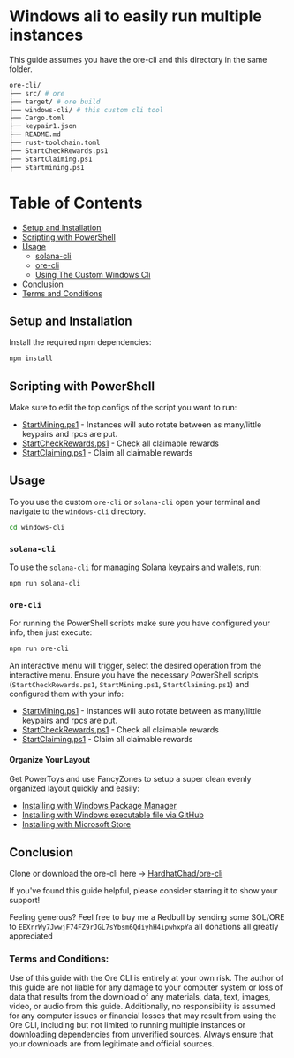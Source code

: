 # Windows ali to easily run multiple instances

This guide assumes you have the ore-cli and this directory in the same folder.

```bash
ore-cli/
├── src/ # ore 
├── target/ # ore build
├── windows-cli/ # this custom cli tool
├── Cargo.toml
├── keypair1.json
├── README.md
├── rust-toolchain.toml
├── StartCheckRewards.ps1
├── StartClaiming.ps1
├── Startmining.ps1
```

# Table of Contents
  - [Setup and Installation](#setup-and-installation)
  - [Scripting with PowerShell](#scripting-with-powershell)
  - [Usage](#usage)
    - [solana-cli](#solana-cli)
    - [ore-cli](#ore-cli)
    - [Using The Custom Windows Cli](#using-the-custom-windows-cli)
  - [Conclusion](#conclusion)
  - [Terms and Conditions](#terms-and-conditions)

## Setup and Installation

Install the required npm dependencies:

```bash
npm install
```

## Scripting with PowerShell

Make sure to edit the top configs of the script you want to run:
- [StartMining.ps1](../StartCheckRewards.ps1) - Instances will auto rotate between as many/little keypairs and rpcs are put.
- [StartCheckRewards.ps1](../StartCheckRewards.ps1) - Check all claimable rewards
- [StartClaiming.ps1](../StartCheckRewards.ps1) - Claim all claimable rewards


## Usage

To you use the custom `ore-cli` or `solana-cli` open your terminal and navigate to the `windows-cli` directory.

```bash
cd windows-cli
```

### `solana-cli`

To use the `solana-cli` for managing Solana keypairs and wallets, run:
```bash
npm run solana-cli
```

### `ore-cli`

For running the PowerShell scripts make sure you have configured your info, then just execute:

```bash
npm run ore-cli
```

An interactive menu will trigger, select the desired operation from the interactive menu. Ensure you have the necessary PowerShell scripts (`StartCheckRewards.ps1`, `StartMining.ps1`, `StartClaiming.ps1`)  and configured them with your info:


- [StartMining.ps1](../StartCheckRewards.ps1) - Instances will auto rotate between as many/little keypairs and rpcs are put.
- [StartCheckRewards.ps1](../StartCheckRewards.ps1) - Check all claimable rewards
- [StartClaiming.ps1](../StartCheckRewards.ps1) - Claim all claimable rewards


#### Organize Your Layout

Get PowerToys and use FancyZones to setup a super clean evenly organized layout quickly and easily:

- [Installing with Windows Package Manager](https://learn.microsoft.com/en-us/windows/powertoys/install#installing-with-windows-package-manager)
- [Installing with Windows executable file via GitHub](https://learn.microsoft.com/en-us/windows/powertoys/install#installing-with-windows-executable-file-via-github)
- [Installing with Microsoft Store](https://learn.microsoft.com/en-us/windows/powertoys/install#installing-with-microsoft-store)


## Conclusion

Clone or download the ore-cli here -> [HardhatChad/ore-cli](https://github.com/HardhatChad/ore-cli)

If you've found this guide helpful, please consider starring it to show your support!

Feeling generous? Feel free to buy me a Redbull by sending some SOL/ORE to `EEXrrWy7JwwjF74FZ9rJGL7sYbsm6QdiyhH4ipwhxpYa` all donations all greatly appreciated

### Terms and Conditions:

Use of this guide with the Ore CLI is entirely at your own risk. The author of this guide are not liable for any damage to your computer system or loss of data that results from the download of any materials, data, text, images, video, or audio from this guide. Additionally, no responsibility is assumed for any computer issues or financial losses that may result from using the Ore CLI, including but not limited to running multiple instances or downloading dependencies from unverified sources. Always ensure that your downloads are from legitimate and official sources.
